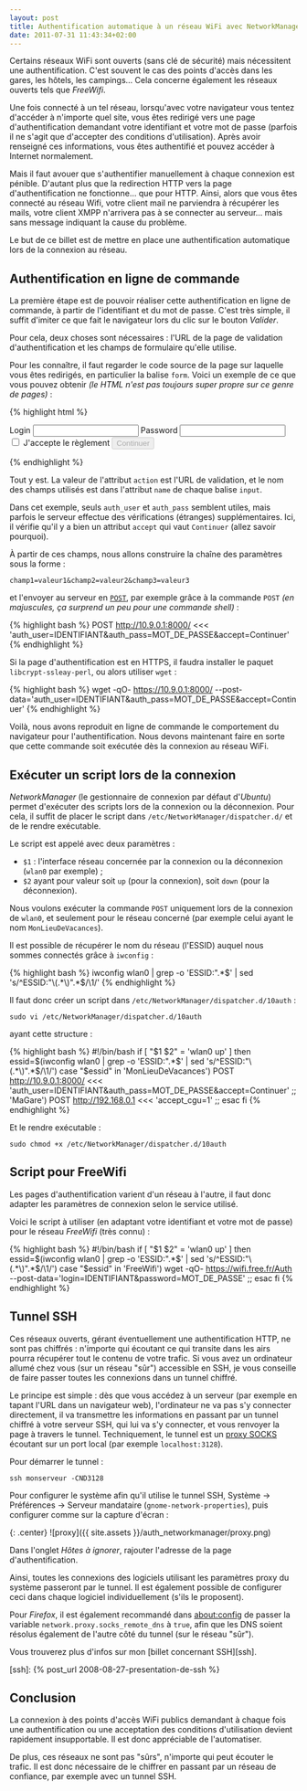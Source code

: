 ```yaml
---
layout: post
title: Authentification automatique à un réseau WiFi avec NetworkManager
date: 2011-07-31 11:43:34+02:00
---
```


Certains réseaux WiFi sont ouverts (sans clé de sécurité) mais nécessitent une
authentification. C'est souvent le cas des points d'accès dans les gares, les
hôtels, les campings… Cela concerne également les réseaux ouverts tels que
_FreeWifi_.

Une fois connecté à un tel réseau, lorsqu'avec votre navigateur vous tentez
d'accéder à n'importe quel site, vous êtes redirigé vers une page
d'authentification demandant votre identifiant et votre mot de passe (parfois il
ne s'agit que d'accepter des conditions d'utilisation). Après avoir renseigné
ces informations, vous êtes authentifié et pouvez accéder à Internet
normalement.

Mais il faut avouer que s'authentifier manuellement à chaque connexion est
pénible. D'autant plus que la redirection HTTP vers la page d'authentification
ne fonctionne… que pour HTTP. Ainsi, alors que vous êtes connecté au réseau
Wifi, votre client mail ne parviendra à récupérer les mails, votre client XMPP
n'arrivera pas à se connecter au serveur… mais sans message indiquant la cause
du problème.

Le but de ce billet est de mettre en place une authentification automatique lors
de la connexion au réseau.


## Authentification en ligne de commande

La première étape est de pouvoir réaliser cette authentification en ligne de
commande, à partir de l'identifiant et du mot de passe. C'est très simple, il
suffit d'imiter ce que fait le navigateur lors du clic sur le bouton _Valider_.

Pour cela, deux choses sont nécessaires : l'URL de la page de validation
d'authentification et les champs de formulaire qu'elle utilise.

Pour les connaître, il faut regarder le code source de la page sur laquelle vous
êtes redirigés, en particulier la balise `form`. Voici un exemple de ce que vous
pouvez obtenir _(le HTML n'est pas toujours super propre sur ce genre de
pages)_ :

{% highlight html %}
<form method="post" action="http://10.9.0.1:8000/">
Login <input name="auth_user" type="text">
Password <input name="auth_pass" type="password">
<input type="checkbox" name="regagree" value="valeur"
onClick="ChangeStatut(this.form)"> J'accepte le règlement
<input name="redirurl" type="hidden"
value="http://www.google.com/search?ie=UTF-8">
<input type="submit" name="accept" value="Continuer" disabled>
</form>
{% endhighlight %}

Tout y est. La valeur de l'attribut `action` est l'URL de validation, et le nom
des champs utilisés est dans l'attribut `name` de chaque balise `input`.

Dans cet exemple, seuls `auth_user` et `auth_pass` semblent utiles, mais parfois
le serveur effectue des vérifications (étranges) supplémentaires. Ici, il
vérifie qu'il y a bien un attribut `accept` qui vaut `Continuer` (allez savoir
pourquoi).

À partir de ces champs, nous allons construire la chaîne des paramètres sous la
forme :

    champ1=valeur1&champ2=valeur2&champ3=valeur3

et l'envoyer au serveur en [`POST`][post], par exemple grâce à la commande
`POST` _(en majuscules, ça surprend un peu pour une commande shell)_ :

[post]: http://fr.wikipedia.org/wiki/HTTP#M.C3.A9thodes

{% highlight bash %}
POST http://10.9.0.1:8000/ <<<
'auth_user=IDENTIFIANT&auth_pass=MOT_DE_PASSE&accept=Continuer'
{% endhighlight %}



Si la page d'authentification est en HTTPS, il faudra installer le paquet
`libcrypt-ssleay-perl`, ou alors utiliser `wget` :

{% highlight bash %}
wget -qO- https://10.9.0.1:8000/
--post-data='auth_user=IDENTIFIANT&auth_pass=MOT_DE_PASSE&accept=Continuer'
{% endhighlight %}


Voilà, nous avons reproduit en ligne de commande le comportement du navigateur
pour l'authentification. Nous devons maintenant faire en sorte que cette
commande soit exécutée dès la connexion au réseau WiFi.


## Exécuter un script lors de la connexion

_NetworkManager_ (le gestionnaire de connexion par défaut d'_Ubuntu_) permet
d'exécuter des scripts lors de la connexion ou la déconnexion. Pour cela, il
suffit de placer le script dans `/etc/NetworkManager/dispatcher.d/` et de le
rendre exécutable.

Le script est appelé avec deux paramètres :

  * `$1` : l'interface réseau concernée par la connexion ou la déconnexion
    (`wlan0` par exemple) ;
  * `$2` ayant pour valeur soit `up` (pour la connexion), soit `down` (pour la
    déconnexion).

Nous voulons exécuter la commande `POST` uniquement lors de la connexion de
`wlan0`, et seulement pour le réseau concerné (par exemple celui ayant le nom
`MonLieuDeVacances`).

Il est possible de récupérer le nom du réseau (l'ESSID) auquel nous sommes
connectés grâce à `iwconfig` :

{% highlight bash %}
iwconfig wlan0 | grep -o 'ESSID:".*$' | sed 's/^ESSID:"\(.*\)".*$/\1/'
{% endhighlight %}

Il faut donc créer un script dans `/etc/NetworkManager/dispatcher.d/10auth` :

    sudo vi /etc/NetworkManager/dispatcher.d/10auth

ayant cette structure :

{% highlight bash %}
#!/bin/bash
if [ "$1 $2" = 'wlan0 up' ]
then
    essid=$(iwconfig wlan0 | grep -o 'ESSID:".*$' | sed
's/^ESSID:"\(.*\)".*$/\1/')
    case "$essid" in
        'MonLieuDeVacances')
            POST http://10.9.0.1:8000/ <<< 'auth_user=IDENTIFIANT&auth_pass=MOT_DE_PASSE&accept=Continuer' ;;
        'MaGare')
            POST http://192.168.0.1 <<< 'accept_cgu=1' ;;
    esac
fi
{% endhighlight %}

Et le rendre exécutable :

    sudo chmod +x /etc/NetworkManager/dispatcher.d/10auth


## Script pour FreeWifi

Les pages d'authentification varient d'un réseau à l'autre, il faut donc adapter
les paramètres de connexion selon le service utilisé.

Voici le script à utiliser (en adaptant votre identifiant et votre mot de passe)
pour le réseau _FreeWifi_ (très connu) :

{% highlight bash %}
#!/bin/bash
if [ "$1 $2" = 'wlan0 up' ]
then
    essid=$(iwconfig wlan0 | grep -o 'ESSID:".*$' | sed 's/^ESSID:"\(.*\)".*$/\1/')
    case "$essid" in
        'FreeWifi')
            wget -qO- https://wifi.free.fr/Auth --post-data='login=IDENTIFIANT&password=MOT_DE_PASSE' ;;
    esac
fi
{% endhighlight %}


## Tunnel SSH

Ces réseaux ouverts, gérant éventuellement une authentification HTTP, ne sont
pas chiffrés : n'importe qui écoutant ce qui transite dans les airs pourra
récupérer tout le contenu de votre trafic.  Si vous avez un ordinateur allumé
chez vous (sur un réseau "sûr") accessible en SSH, je vous conseille de faire
passer toutes les connexions dans un tunnel chiffré.

Le principe est simple : dès que vous accédez à un serveur (par exemple en
tapant l'URL dans un navigateur web), l'ordinateur ne va pas s'y connecter
directement, il va transmettre les informations en passant par un tunnel chiffré
à votre serveur SSH, qui lui va s'y connecter, et vous renvoyer la page à
travers le tunnel. Techniquement, le tunnel est un [proxy SOCKS][] écoutant sur
un port local (par exemple `localhost:3128`).

[proxy SOCKS]: http://fr.wikipedia.org/wiki/SOCKS

Pour démarrer le tunnel :

    ssh monserveur -CND3128

Pour configurer le système afin qu'il utilise le tunnel SSH, Système →
Préférences → Serveur mandataire (`gnome-network-properties`), puis configurer
comme sur la capture d'écran :

{: .center}
![proxy]({{ site.assets }}/auth_networkmanager/proxy.png)

Dans l'onglet _Hôtes à ignorer_, rajouter l'adresse de la page
d'authentification.

Ainsi, toutes les connexions des logiciels utilisant les paramètres proxy du
système passeront par le tunnel. Il est également possible de configurer ceci
dans chaque logiciel individuellement (s'ils le proposent).

Pour _Firefox_, il est également recommandé dans [about:config](about:config) de
passer la variable `network.proxy.socks_remote_dns` à `true`, afin que les DNS
soient résolus également de l'autre côté du tunnel (sur le réseau "sûr").

Vous trouverez plus d'infos sur mon [billet concernant SSH][ssh].

[ssh]: {% post_url 2008-08-27-presentation-de-ssh %}


## Conclusion

La connexion à des points d'accès WiFi publics demandant à chaque fois une
authentification ou une acceptation des conditions d'utilisation devient
rapidement insupportable. Il est donc appréciable de l'automatiser.

De plus, ces réseaux ne sont pas "sûrs", n'importe qui peut écouter le trafic.
Il est donc nécessaire de le chiffrer en passant par un réseau de confiance, par
exemple avec un tunnel SSH.
